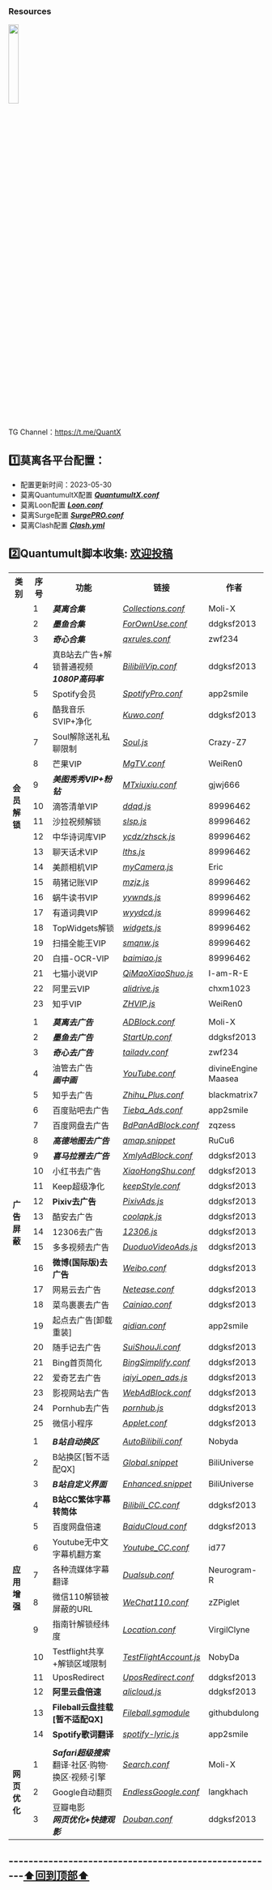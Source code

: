 ### Resources
<a href="https://t.me/GodMoliibot"><img src="https://raw.githubusercontent.com/Moli-X/Resources/main/Icon/Image/Hello.gif" width="20%" height="20%"></a>

TG Channel：https://t.me/QuantX

## 1️⃣莫离各平台配置：
* 配置更新时间：2023-05-30
* 莫离QuantumultX配置 [***QuantumultX.conf***](https://raw.githubusercontent.com/Moli-X/Resources/main/Rewrite/QuantumultX.conf) 
* 莫离Loon配置 [***Loon.conf***](https://raw.githubusercontent.com/Moli-X/Resources/main/Loon/Loon.conf) 
* 莫离Surge配置 [***SurgePRO.conf***](https://github.com/Moli-X/Resources/raw/main/Surge/SurgePRO.conf) 
* 莫离Clash配置 [***Clash.yml***](https://raw.githubusercontent.com/Moli-X/Resources/main/Clash/Clash.yml) 

## 2️⃣Quantumult脚本收集: [欢迎投稿](https://t.me/Skill_XX )
<table>
    <tr> <th> 类别 </th> <th> 序号 </th> <th> 功能 </th> <th> 链接 </th> <th> 作者 </th> </tr >
	<tr>
		<td rowspan="23"><strong>会员解锁</strong></td>
		<td > 1 </td> <td ><strong> <em>莫离合集</em> </strong></td> <td ><a href="https://github.com/Moli-X/Resources/raw/main/Rewrite/Collections.conf"><em>Collections.conf</em></a></td><td>Moli-X</td>
    </tr>
	<tr>
		<td > 2 </td> <td > <strong><em>墨鱼合集</em> </strong></td> <td ><a href="https://github.com/ddgksf2013/dev/raw/master/ForOwnUse.conf"><em>ForOwnUse.conf</em></a></td><td>ddgksf2013</td>
    </tr>
	<tr>
		<td > 3 </td> <td > <strong><em>奇心合集</em> </strong></td> <td ><a href="https://github.com/zwf234/rules/raw/master/QuantumultX/qxrules.conf"><em>qxrules.conf</em></a></td><td>zwf234</td>
    </tr>
    <tr>
		<td > 4 </td> <td > 真B站去广告+解锁普通视频<br><strong><em>1080P高码率</em></strong> </td> <td ><a href="https://github.com/Moli-X/Resources/raw/main/Script/Bilibili/AD_Bilibili.conf"><em>BilibiliVip.conf</em></a></td><td>ddgksf2013</td>
    </tr>	
	<tr>
		<td > 5 </td> <td > Spotify会员 </td> <td ><a href="https://github.com/ddgksf2013/Rewrite/raw/master/UnlockVip/Spotify.conf"><em>SpotifyPro.conf</em></a></td><td>app2smile</td>
    </tr>
	<tr>
		<td > 6 </td> <td > 酷我音乐SVIP+净化 </td> <td ><a href="https://gist.githubusercontent.com/ddgksf2013/0f76e952f0c4a2579932f45a209b40c3/raw/Kuwo.conf"><em>Kuwo.conf</em></a></td><td>ddgksf2013</td>
    </tr>
	<tr>
		<td > 7 </td> <td > Soul解除送礼私聊限制 </td> <td ><a href="https://raw.githubusercontent.com/Crazy-Z7/Scrip/main/Soul.js"><em>Soul.js</em></a></td><td>Crazy-Z7</td>
    </tr>
	<tr>
		<td > 8 </td> <td > 芒果VIP </td> <td ><a href="https://github.com/Moli-X/Resources/raw/main/Rewrite/MgTV.conf"><em>MgTV.conf</em></a></td><td>WeiRen0</td>
    </tr>
	<tr>
		<td > 9 </td> <td > <strong><em>美图秀秀VIP+粉钻</em> </strong></td> <td ><a href="https://github.com/Moli-X/Resources/raw/main/Rewrite/MTxiuxiu.conf"><em>MTxiuxiu.conf</em></a></td><td>gjwj666</td>
    </tr>
	<tr>
		<td > 10 </td> <td > 滴答清单VIP </td> <td ><a href="https://raw.githubusercontent.com/89996462/Quantumult-X/main/ycdz/ddqd.js"><em>ddqd.js</em></a></td><td>89996462</td>
    </tr>
	<tr>
		<td > 11 </td> <td > 沙拉祝频解锁 </td> <td ><a href="https://raw.githubusercontent.com/89996462/Quantumult-X/main/ycdz/slsp.js"><em>slsp.js</em></a></td><td>89996462</td>
    </tr>
	<tr>
		<td > 12 </td> <td > 中华诗词库VIP </td> <td ><a href="https://raw.githubusercontent.com/89996462/Quantumult-X/main/ycdz/zhsck.js"><em>ycdz/zhsck.js</em></a></td><td>89996462</td>
    </tr>
	<tr>
		<td > 13 </td> <td > 聊天话术VIP </td> <td ><a href="https://raw.githubusercontent.com/89996462/Quantumult-X/main/ycdz/lths.js"><em>lths.js</em></a></td><td>89996462</td>
    </tr>
	<tr>
		<td > 14 </td> <td > 美颜相机VIP </td> <td ><a href="https://raw.githubusercontent.com/Alex0510/Eric/master/surge/Script/myCamera.js"><em>myCamera.js</em></a></td><td>Eric</td>
    </tr>
	<tr>
		<td > 15 </td> <td > 萌猪记账VIP </td> <td ><a href="https://raw.githubusercontent.com/89996462/Quantumult-X/main/ycdz/mzjz.js"><em>mzjz.js</em></a></td><td>89996462</td>
    </tr>
	<tr>
		<td > 16 </td> <td > 蜗牛读书VIP </td> <td ><a href="https://raw.githubusercontent.com/89996462/Quantumult-X/main/ycdz/yywnds.js"><em>yywnds.js</em></a></td><td>89996462</td>
    </tr>
	<tr>
		<td > 17 </td> <td > 有道词典VIP </td> <td ><a href="https://raw.githubusercontent.com/89996462/Quantumult-X/main/ycdz/wyydcd.js"><em>wyydcd.js</em></a></td><td>89996462</td>
    </tr>
	<tr>
		<td > 18 </td> <td > TopWidgets解锁 </td> <td ><a href="https://raw.githubusercontent.com/89996462/Quantumult-X/main/ycdz/widgets.js"><em>widgets.js</em></a></td><td>89996462</td>
    </tr>
	<tr>
		<td > 19 </td> <td > 扫描全能王VIP </td> <td ><a href="https://raw.githubusercontent.com/89996462/Quantumult-X/main/ycdz/smqnw.js"><em>smqnw.js</em></a></td><td>89996462</td>
    </tr>
	<tr>
		<td > 20 </td> <td > 白描-OCR-VIP </td> <td ><a href="https://raw.githubusercontent.com/89996462/Quantumult-X/main/ycdz/baimiao.js"><em>baimiao.js</em></a></td><td>89996462</td>
    </tr>
	<tr>
		<td > 21 </td> <td > 七猫小说VIP </td> <td ><a href="https://raw.githubusercontent.com/I-am-R-E/QuantumultX/main/JavaScript/QiMaoXiaoShuo.js"><em>QiMaoXiaoShuo.js</em></a></td><td>I-am-R-E</td>
    </tr>
	<tr>
		<td > 22 </td> <td > 阿里云VIP </td> <td ><a href="https://raw.githubusercontent.com/chxm1023/Rewrite/main/alidrive.js"><em>alidrive.js</em></a></td><td>chxm1023</td>
    </tr>
	<tr>
		<td > 23 </td> <td > 知乎VIP </td> <td ><a href="https://raw.githubusercontent.com/WeiRen0/Scripts/main/ZHVIP.js"><em>ZHVIP.js</em></a></td><td>WeiRen0</td>
    </tr>
	<tr>
		<td colspan="5">  </td>
    </tr>
    <tr>
		<td rowspan="25"><strong>广告屏蔽</strong></td>
		<td > 1 </td> <td > <strong><em>莫离去广告</em></strong> </td> <td ><a href="https://github.com/Moli-X/Resources/raw/main/Rewrite/ADBlock.conf"><em>ADBlock.conf</em></a></td><td>Moli-X</td>
    </tr>
    <tr>
		<td > 2 </td> <td > <strong><em>墨鱼去广告</em> </strong></td> <td ><a href="https://github.com/ddgksf2013/Rewrite/raw/master/AdBlock/StartUp.conf"><em>StartUp.conf</em></a></td><td>ddgksf2013</td>
    </tr>
    <tr>
		<td > 3 </td> <td > <strong><em>奇心去广告</em> </strong></td> <td ><a href="https://raw.githubusercontent.com/zwf234/rules/master/QuantumultX/tailadv.conf"><em>tailadv.conf</em></a></td><td>zwf234</td>  
    </tr>
    <tr>
		<td > 4 </td> <td > 油管去广告<br><strong><em>画中画</strong></em> </td> <td ><a href="https://github.com/Moli-X/Resources/raw/main/Rewrite/YouTube.conf"><em>YouTube.conf</em></a></td><td>divineEngine<br>Maasea</td>  
    </tr>
	<tr>
		<td > 5 </td> <td > 知乎去广告 </td> <td ><a href="https://raw.githubusercontent.com/blackmatrix7/ios_rule_script/master/script/zheye/zheye.snippet"><em>Zhihu_Plus.conf</em></a></td><td>blackmatrix7</td>  
    </tr>
	<tr>
		<td > 6 </td> <td > 百度贴吧去广告 </td> <td ><a href="https://github.com/app2smile/rules/raw/master/module/tieba-qx.conf"><em>Tieba_Ads.conf</em></a></td><td>app2smile</td>  
    </tr>
	<tr>
		<td > 7 </td> <td > 百度网盘去广告 </td> <td ><a href="https://raw.githubusercontent.com/zqzess/rule_for_quantumultX/master/QuantumultX/rewrite/MyRewrite.conf"><em>BdPanAdBlock.conf</em></a></td><td>zqzess</td>  
    </tr>
	<tr>
		<td > 8 </td> <td > <strong><em>高德地图去广告</em></strong> </td> <td ><a href="https://github.com/RuCu6/QuanX/raw/main/Rewrites/Cube/amap.snippet"><em>amap.snippet</em></a></td><td>RuCu6</td>  
    </tr>
	<tr>
		<td > 9 </td> <td > <strong><em>喜马拉雅去广告</strong></em> </td> <td ><a href="https://github.com/ddgksf2013/Rewrite/raw/master/AdBlock/Ximalaya.conf"><em>XmlyAdBlock.conf</em></a></td><td>ddgksf2013</td>  
    </tr>
	<tr>
		<td > 10 </td> <td > 小红书去广告</td> <td ><a href="https://github.com/ddgksf2013/Rewrite/raw/master/AdBlock/XiaoHongShu.conf"><em>XiaoHongShu.conf</em></a></td><td>ddgksf2013</td>  
    </tr>
	<tr>
		<td > 11 </td> <td > Keep超级净化</td> <td ><a href="https://github.com/ddgksf2013/Rewrite/raw/master/AdBlock/KeepStyle.conf"><em>keepStyle.conf</em></a></td><td>ddgksf2013</td>  
    </tr>
	<tr>
		<td > 12 </td> <td > <strong>Pixiv去广告 </strong></td> <td ><a href="https://github.com/ddgksf2013/Scripts/raw/master/pixivAds.js"><em>PixivAds.js</em></a></td><td>ddgksf2013</td>  
    </tr>
	<tr>
		<td > 13 </td> <td > 酷安去广告</td> <td ><a href="https://github.com/ddgksf2013/Scripts/raw/master/coolapk.js"><em>coolapk.js</em></a></td><td>ddgksf2013</td>  
    </tr>
	<tr>
		<td > 14 </td> <td > 12306去广告</td> <td ><a href="https://github.com/ddgksf2013/Scripts/raw/master/12306.js"><em>12306.js</em></a></td><td>ddgksf2013</td>  
    </tr>
	<tr>
		<td > 15 </td> <td > 多多视频去广告 </td> <td ><a href="https://raw.githubusercontent.com/ddgksf2013/Scripts/master/rrtv_json.js"><em>DuoduoVideoAds.js</em></a></td><td>ddgksf2013</td>  
    </tr>
	<tr>
		<td > 16 </td> <td > <strong>微博(国际版)去广告 </strong></td> <td ><a href="https://github.com/ddgksf2013/Rewrite/raw/master/AdBlock/Weibo.conf"><em>Weibo.conf</em></a></td><td>ddgksf2013</td>  
    </tr>
	<tr>
		<td > 17 </td> <td > 网易云去广告 </td> <td ><a href="https://github.com/ddgksf2013/Rewrite/raw/master/AdBlock/Netease.conf"><em>Netease.conf</em></a></td><td>ddgksf2013</td>  
    </tr>
	<tr>
		<td > 18 </td> <td > 菜鸟裹裹去广告 </td> <td ><a href="https://github.com/ddgksf2013/Rewrite/raw/master/AdBlock/Cainiao.conf"><em>Cainiao.conf</em></a></td><td>ddgksf2013</td>  
    </tr>
	<tr>
		<td > 19 </td> <td > 起点去广告[卸载重装] </td> <td ><a href="https://raw.githubusercontent.com/app2smile/rules/master/module/qidian.conf"><em>qidian.conf</em></a></td><td>app2smile</td>  
    </tr>
	<tr>
		<td > 20 </td> <td > 随手记去广告 </td> <td ><a href="https://github.com/ddgksf2013/Rewrite/raw/master/AdBlock/SuiShouJi.conf"><em>SuiShouJi.conf</em></a></td><td>ddgksf2013</td>  
    </tr>
	<tr>
		<td > 21 </td> <td > Bing首页简化 </td> <td ><a href="https://github.com/ddgksf2013/Rewrite/raw/master/AdBlock/BingSimplify.conf"><em>BingSimplify.conf</em></a></td><td>ddgksf2013</td>  
    </tr>
    <tr>
		<td > 22 </td> <td > 爱奇艺去广告 </td> <td ><a href="https://raw.githubusercontent.com/ddgksf2013/Scripts/master/iqiyi_open_ads.js"><em>iqiyi_open_ads.js</em></a></td><td>ddgksf2013</td>
    </tr>
	<tr>
		<td > 23 </td> <td > 影视网站去广告 </td> <td ><a href="https://github.com/ddgksf2013/Rewrite/raw/master/Html/WebAdBlock.conf"><em>WebAdBlock.conf</em></a></td><td>ddgksf2013</td>
    </tr>
	<tr>
		<td > 24 </td> <td > Pornhub去广告 </td> <td ><a href="https://raw.githubusercontent.com/ddgksf2013/Scripts/master/pornhub.js"><em>pornhub.js</em></a></td><td>ddgksf2013</td>
    </tr>
    <tr>
		<td > 25 </td> <td > 微信小程序 </td> <td ><a href="https://github.com/ddgksf2013/Rewrite/raw/master/AdBlock/Applet.conf"><em>Applet.conf</em></a></td><td>ddgksf2013</td>
    </tr>
	<tr>
		<td colspan="5">  </td>
    </tr>
	<tr>
		<td rowspan="14"><strong>应用增强</strong></td>
		<td > 1 </td> <td > <strong><em>B站自动换区</em></strong> </td> <td ><a href="https://github.com/Moli-X/Resources/blob/main/Rewrite/Bilibili/AutoBilibili.conf"><em>AutoBilibili.conf</em></a></td><td>Nobyda</td>
    </tr>
	<tr>
		<td > 2 </td> <td > B站换区[暂不适配QX] </td> <td ><a href="https://github.com/BiliUniverse/Universe/wiki/🌐-Global"><em>Global.snippet</em></a></td><td>BiliUniverse</td>
    </tr>
	<tr>
		<td > 3 </td> <td > <strong><em>B站自定义界面<em> </strong></td> <td ><a href="https://github.com/BiliUniverse/Universe/wiki/⚙-Enhanced"><em>Enhanced.snippet</em></a></td><td>BiliUniverse</td>
    </tr>
	<tr>
		<td > 4 </td> <td > <strong>B站CC繁体字幕转简体</strong> </td> <td ><a href="https://github.com/ddgksf2013/Rewrite/raw/master/Function/Bilibili_CC.conf"><em>Bilibili_CC.conf</em></a></td><td>ddgksf2013</td>
    </tr>
	<tr>
		<td > 5 </td> <td > 百度网盘倍速 </td> <td ><a href="https://github.com/ddgksf2013/Rewrite/raw/master/Function/BaiduCloud.conf"><em>BaiduCloud.conf</em></a></td><td>ddgksf2013</td>
    </tr>
	<tr>
		<td > 6 </td> <td > Youtube无中文字幕机翻方案 </td> <td ><a href="https://raw.githubusercontent.com/id77/QuantumultX/master/rewrite/Youtube_CC.conf#out=Hant"><em>Youtube_CC.conf</em></a></td><td>id77</td>
    </tr>
	<tr>
		<td > 7 </td> <td > 各种流媒体字幕翻译 </td> <td ><a href="https://raw.githubusercontent.com/Neurogram-R/Quantumult-X/main/snippet/Dualsub.snippet"><em>Dualsub.conf</em></a></td><td>Neurogram-R</td>
    </tr>
	<tr>
		<td > 8 </td> <td > 微信110解锁被屏蔽的URL </td> <td ><a href="https://github.com/zZPiglet/Task/raw/master/UnblockURLinWeChat.conf"><em>WeChat110.conf</em></a></td><td>zZPiglet</td>
    </tr>
	<tr>
		<td > 9 </td> <td > 指南针解锁经纬度 </td> <td ><a href="https://raw.githubusercontent.com/VirgilClyne/iRingo/main/qxrewrite/Location.qxrewrite"><em>Location.conf</em></a></td><td>VirgilClyne</td>
    </tr>
	<tr>
		<td > 10 </td> <td > Testflight共享+解锁区域限制 </td> <td ><a href="https://raw.githubusercontent.com/NobyDa/Script/master/TestFlight/TestFlightAccount.js"><em>TestFlightAccount.js</em></a></td><td>NobyDa</td>
    </tr>
	<tr>
		<td > 11 </td> <td > UposRedirect </td> <td ><a href="https://github.com/ddgksf2013/Rewrite/raw/master/Function/UposRedirect.conf"><em>UposRedirect.conf</em></a></td><td>ddgksf2013</td>
    </tr>
	<tr>
		<td > 12 </td> <td > <strong>阿里云盘倍速</strong> </td> <td ><a href="https://gist.githubusercontent.com/ddgksf2013/f4752e632fd3375ea2811985c5b635dc/raw/alicloud.js"><em>alicloud.js</em></a></td><td>ddgksf2013</td>
    </tr>
	<tr>
		<td > 13 </td> <td > <strong>Fileball云盘挂载[暂不适配QX]</strong> </td> <td ><a href="https://raw.githubusercontent.com/githubdulong/Script/master/Surge/Fileball.sgmodule"><em>Fileball.sgmodule</em></a></td><td>githubdulong</td>
    </tr>
	<tr>
		<td > 14 </td> <td > <strong>Spotify歌词翻译 </strong></td> <td ><a href="https://raw.githubusercontent.com/app2smile/rules/master/js/spotify-lyric.js"><em>spotify-lyric.js</em></a></td><td>app2smile</td>
    </tr>
	<tr>
		<td colspan="5">  </td>
    </tr>
	<tr>
		<td rowspan="3"><strong>网页优化</strong></td>
		<td > 1 </td> <td > <strong><em>Safari超级搜索</em></strong><br>翻译·社区·购物·换区·视频·引擎  </td> <td ><a href="https://raw.githubusercontent.com/Moli-X/Resources/main/Rewrite/Search.conf"><em>Search.conf</em></a></td><td>Moli-X</td>
    </tr>
	<tr>
		<td > 2 </td> <td > Google自动翻页 </td> <td ><a href="https://github.com/ddgksf2013/Rewrite/raw/master/Html/EndlessGoogle.conf"><em>EndlessGoogle.conf</em></a></td><td>langkhach</td>
    </tr>
	<tr>
		<td > 3 </td> <td > 豆瓣电影<br><strong><em>网页优化+快捷观影</em></strong>  </td> <td ><a href="https://github.com/ddgksf2013/Rewrite/raw/master/Html/Douban.conf"><em>Douban.conf</em></a></td><td>ddgksf2013</td>
    </tr>
</table>


## ------------------------------------------------------[⬆️回到顶部⬆️](#readme)	
